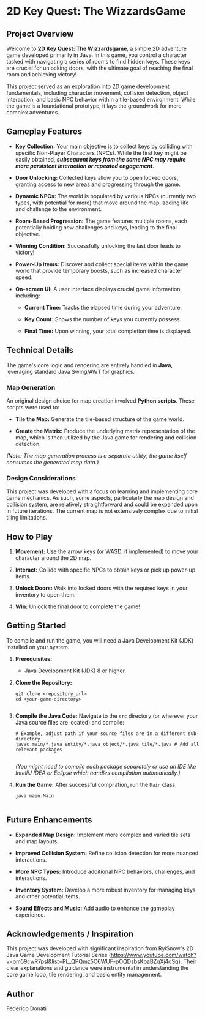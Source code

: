 # 2D Key Quest: The WizzardsGame

## Project Overview

Welcome to **2D Key Quest: The Wizzardsgame**, a simple 2D adventure game developed primarily in Java. In this game, you control a character tasked with navigating a series of rooms to find hidden keys. These keys are crucial for unlocking doors, with the ultimate goal of reaching the final room and achieving victory!

This project served as an exploration into 2D game development fundamentals, including character movement, collision detection, object interaction, and basic NPC behavior within a tile-based environment. While the game is a foundational prototype, it lays the groundwork for more complex adventures.

## Gameplay Features

* **Key Collection:** Your main objective is to collect keys by colliding with specific Non-Player Characters (NPCs). While the first key might be easily obtained, ***subsequent keys from the same NPC may require more persistent interaction or repeated engagement***.

* **Door Unlocking:** Collected keys allow you to open locked doors, granting access to new areas and progressing through the game.

* **Dynamic NPCs:** The world is populated by various NPCs (currently two types, with potential for more) that move around the map, adding life and challenge to the environment.

* **Room-Based Progression:** The game features multiple rooms, each potentially holding new challenges and keys, leading to the final objective.

* **Winning Condition:** Successfully unlocking the last door leads to victory!

* **Power-Up Items:** Discover and collect special items within the game world that provide temporary boosts, such as increased character speed.

* **On-screen UI:** A user interface displays crucial game information, including:

    * **Current Time:** Tracks the elapsed time during your adventure.

    * **Key Count:** Shows the number of keys you currently possess.

    * **Final Time:** Upon winning, your total completion time is displayed.

## Technical Details

The game's core logic and rendering are entirely handled in **Java**, leveraging standard Java Swing/AWT for graphics.

### Map Generation

An original design choice for map creation involved **Python scripts**. These scripts were used to:

* **Tile the Map:** Generate the tile-based structure of the game world.

* **Create the Matrix:** Produce the underlying matrix representation of the map, which is then utilized by the Java game for rendering and collision detection.

*(Note: The map generation process is a separate utility; the game itself consumes the generated map data.)*

### Design Considerations

This project was developed with a focus on learning and implementing core game mechanics. As such, some aspects, particularly the map design and collision system, are relatively straightforward and could be expanded upon in future iterations. The current map is not extensively complex due to initial tiling limitations.

## How to Play

1.  **Movement:** Use the arrow keys (or WASD, if implemented) to move your character around the 2D map.

2.  **Interact:** Collide with specific NPCs to obtain keys or pick up power-up items.

3.  **Unlock Doors:** Walk into locked doors with the required keys in your inventory to open them.

4.  **Win:** Unlock the final door to complete the game!

## Getting Started

To compile and run the game, you will need a Java Development Kit (JDK) installed on your system.

1.  **Prerequisites:**

    * Java Development Kit (JDK) 8 or higher.

2.  **Clone the Repository:**

    ```
    git clone <repository_url>
    cd <your-game-directory>


    ```

3.  **Compile the Java Code:**
    Navigate to the `src` directory (or wherever your Java source files are located) and compile:

    ```
    # Example, adjust path if your source files are in a different sub-directory
    javac main/*.java entity/*.java object/*.java tile/*.java # Add all relevant packages


    ```

    *(You might need to compile each package separately or use an IDE like IntelliJ IDEA or Eclipse which handles compilation automatically.)*

4.  **Run the Game:**
    After successful compilation, run the `Main` class:

    ```
    java main.Main


    ```

## Future Enhancements

* **Expanded Map Design:** Implement more complex and varied tile sets and map layouts.

* **Improved Collision System:** Refine collision detection for more nuanced interactions.

* **More NPC Types:** Introduce additional NPC behaviors, challenges, and interactions.

* **Inventory System:** Develop a more robust inventory for managing keys and other potential items.

* **Sound Effects and Music:** Add audio to enhance the gameplay experience.


## Acknowledgements / Inspiration

This project was developed with significant inspiration from RyiSnow's 2D Java Game Development Tutorial Series (https://www.youtube.com/watch?v=om59cwR7psI&list=PL_QPQmz5C6WUF-pOQDsbsKbaBZqXj4qSq). Their clear explanations and guidance were instrumental in understanding the core game loop, tile rendering, and basic entity management.

## Author

Federico Donati

